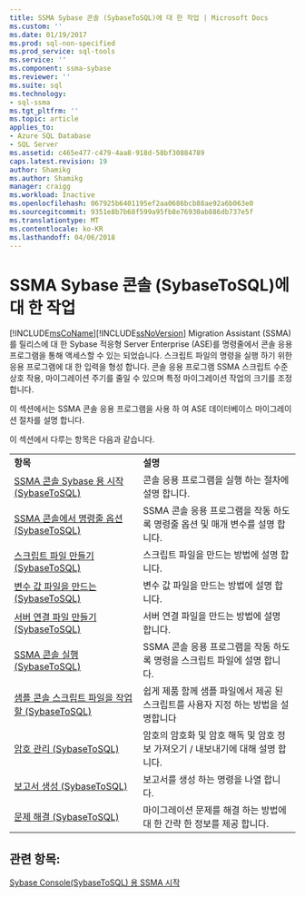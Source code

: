 ```yaml
---
title: SSMA Sybase 콘솔 (SybaseToSQL)에 대 한 작업 | Microsoft Docs
ms.custom: ''
ms.date: 01/19/2017
ms.prod: sql-non-specified
ms.prod_service: sql-tools
ms.service: ''
ms.component: ssma-sybase
ms.reviewer: ''
ms.suite: sql
ms.technology:
- sql-ssma
ms.tgt_pltfrm: ''
ms.topic: article
applies_to:
- Azure SQL Database
- SQL Server
ms.assetid: c465e477-c479-4aa8-918d-58bf30884789
caps.latest.revision: 19
author: Shamikg
ms.author: Shamikg
manager: craigg
ms.workload: Inactive
ms.openlocfilehash: 067925b6401195ef2aa0686bcb88ae92a6b063e0
ms.sourcegitcommit: 9351e8b7b68f599a95fb8e76930ab886db737e5f
ms.translationtype: MT
ms.contentlocale: ko-KR
ms.lasthandoff: 04/06/2018
---
```

# <a name="working-with-ssma-for-sybase-console-sybasetosql"></a>SSMA Sybase 콘솔 (SybaseToSQL)에 대 한 작업
[!INCLUDE[msCoName](../../includes/msconame_md.md)][!INCLUDE[ssNoVersion](../../includes/ssnoversion_md.md)] Migration Assistant (SSMA)를 릴리스에 대 한 Sybase 적응형 Server Enterprise (ASE)를 명령줄에서 콘솔 응용 프로그램을 통해 액세스할 수 있는 되었습니다. 스크립트 파일의 명령을 실행 하기 위한 응용 프로그램에 대 한 입력을 형성 합니다. 콘솔 응용 프로그램 SSMA 스크립트 수준 상호 작용, 마이그레이션 주기를 줄일 수 있으며 특정 마이그레이션 작업의 크기를 조정 합니다.  
  
이 섹션에서는 SSMA 콘솔 응용 프로그램을 사용 하 여 ASE 데이터베이스 마이그레이션 절차를 설명 합니다.  
  
이 섹션에서 다루는 항목은 다음과 같습니다.  
  
|||  
|-|-|  
|**항목**|**설명**|  
|[SSMA 콘솔 Sybase 용 시작 &#40;SybaseToSQL&#41;](../../ssma/sybase/getting-started-with-ssma-for-sybase-console-sybasetosql.md)|콘솔 응용 프로그램을 실행 하는 절차에 설명 합니다.|  
|[SSMA 콘솔에서 명령줄 옵션 &#40;SybaseToSQL&#41;](../../ssma/sybase/command-line-options-in-ssma-console-sybasetosql.md)|SSMA 콘솔 응용 프로그램을 작동 하도록 명령줄 옵션 및 매개 변수를 설명 합니다.|  
|[스크립트 파일 만들기 &#40;SybaseToSQL&#41;](../../ssma/sybase/creating-script-files-sybasetosql.md)|스크립트 파일을 만드는 방법에 설명 합니다.|  
|[변수 값 파일을 만드는 &#40;SybaseToSQL&#41;](../../ssma/sybase/creating-variable-value-files-sybasetosql.md)|변수 값 파일을 만드는 방법에 설명 합니다.|  
|[서버 연결 파일 만들기 &#40;SybaseToSQL&#41;](../../ssma/sybase/creating-the-server-connection-files-sybasetosql.md)|서버 연결 파일을 만드는 방법에 설명 합니다.|  
|[SSMA 콘솔 실행 &#40;SybaseToSQL&#41;](../../ssma/sybase/executing-the-ssma-console-sybasetosql.md)|SSMA 콘솔 응용 프로그램을 작동 하도록 명령을 스크립트 파일에 설명 합니다.|  
|[샘플 콘솔 스크립트 파일을 작업할 &#40;SybaseToSQL&#41;](../../ssma/sybase/working-with-the-sample-console-script-files-sybasetosql.md)|쉽게 제품 함께 샘플 파일에서 제공 된 스크립트를 사용자 지정 하는 방법을 설명합니다|  
|[암호 관리 &#40;SybaseToSQL&#41;](../../ssma/sybase/managing-passwords-sybasetosql.md)|암호의 암호화 및 암호 해독 및 암호 정보 가져오기 / 내보내기에 대해 설명 합니다.|  
|[보고서 생성 &#40;SybaseToSQL&#41;](../../ssma/sybase/generating-reports-sybasetosql.md)|보고서를 생성 하는 명령을 나열 합니다.|  
|[문제 해결 &#40;SybaseToSQL&#41;](../../ssma/sybase/troubleshooting-sybasetosql.md)|마이그레이션 문제를 해결 하는 방법에 대 한 간략 한 정보를 제공 합니다.|  
  
## <a name="see-also"></a>관련 항목:  
[Sybase Console(SybaseToSQL) 용 SSMA 시작](http://msdn.microsoft.com/en-us/43219dbe-bcfa-427d-9242-f07b1455f15f)  
  
